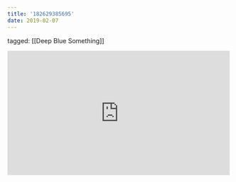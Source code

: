 ```yaml
---
title: '182629385695'
date: 2019-02-07
---
```

tagged: [[Deep Blue Something]]
<iframe allow="accelerometer; autoplay; clipboard-write; encrypted-media; gyroscope; picture-in-picture" allowfullscreen="" frameborder="0" height="281" id="youtube_iframe" src="https://www.youtube.com/embed/1ClCpfeIELw?feature=oembed&amp;enablejsapi=1&amp;origin=https://safe.txmblr.com&amp;wmode=opaque" width="500"></iframe>